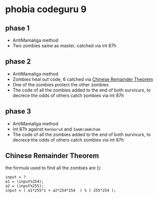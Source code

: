 phobia codeguru 9
================

phase 1
-------
- AntiMamaliga method
- Two zombies same as master, catched via int 87h

phase 2
------
- AntiMamaliga method
- Zombies heal out code, 6 catched via [Chinese Remainder Theorem](http://en.wikipedia.org/wiki/Chinese_remainder_theorem)
- One of the zombies protect the other zombies
- The code of all the zombies added to the end of both survivurs, to decrece the odds of others catch zombies via int 87h

phase 3
------
- AntiMamaliga method
- Int 87h against `KenGeruX` and `IamAramAcham`
- The code of all the zombies added to the end of both survivurs, to decrece the odds of others catch zombies via int 87h

Chinese Remainder Theorem
--------
the formula used to find all the zombies are ():

    input = ?
    a1 = (input%254);
    a2 = (input%255);
    input = ( a1*255*1 + a2*254*254  ) % ( 255*254 );
    
